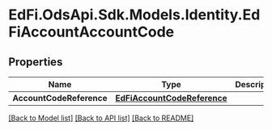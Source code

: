 # EdFi.OdsApi.Sdk.Models.Identity.EdFiAccountAccountCode
## Properties

Name | Type | Description | Notes
------------ | ------------- | ------------- | -------------
**AccountCodeReference** | [**EdFiAccountCodeReference**](EdFiAccountCodeReference.md) |  | 

[[Back to Model list]](../README.md#documentation-for-models) [[Back to API list]](../README.md#documentation-for-api-endpoints) [[Back to README]](../README.md)

